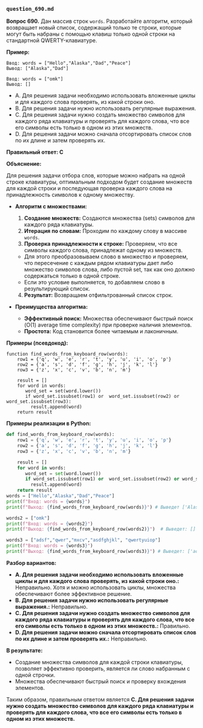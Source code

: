 ### `question_690.md`

**Вопрос 690.** Дан массив строк `words`. Разработайте алгоритм, который возвращает новый список, содержащий только те строки, которые могут быть набраны с помощью клавиш только одной строки на стандартной QWERTY-клавиатуре.

**Пример:**
```
Ввод: words = ["Hello","Alaska","Dad","Peace"]
Вывод: ["Alaska","Dad"]

Ввод: words = ["omk"]
Вывод: []
```

-  A.  Для решения задачи необходимо использовать вложенные циклы и для каждого слова проверять, из какой строки оно.
-   B. Для решения задачи нужно использовать регулярные выражения.
-   C. Для решения задачи нужно  создать множество символов для каждого ряда клавиатуры и проверять для каждого слова, что все его символы есть только в одном из этих множеств.
-   D.  Для решения задачи можно сначала отсортировать список слов по их длине и затем проверять их.

**Правильный ответ: C**

**Объяснение:**

Для решения задачи отбора слов, которые можно набрать на одной строке клавиатуры, оптимальным подходом будет создание множеств для каждой строки и последующая проверка каждого слова на принадлежность символов к одному множеству.

*   **Алгоритм с множествами:**
    1. **Создание множеств:** Создаются множества (sets) символов для каждого ряда клавиатуры.
    2.  **Итерация по словам:** Проходим по каждому слову в массиве `words`.
    3. **Проверка принадлежности к строке:**  Проверяем, что все символы каждого слова,  принадлежат одному из множеств.
     *  Для этого преобразовываем слово в множество и проверяем, что пересечение с каждым рядом клавиатуры дает либо множество символов слова, либо пустой set, так как оно должно содержаться  только в одной строке.
     * Если это условие выполняется, то добавляем слово в результирующий список.
    4. **Результат:** Возвращаем отфильтрованный список строк.

* **Преимущества алгоритма:**
    * **Эффективный поиск:**  Множества обеспечивают быстрый поиск (O(1) average time complexity)  при проверке наличия элементов.
    * **Простота:** Код становится более  читаемым и лаконичным.

**Примеры (псевдокод):**
```
function find_words_from_keyboard_row(words):
    row1 = {'q', 'w', 'e', 'r', 't', 'y', 'u', 'i', 'o', 'p'}
    row2 = {'a', 's', 'd', 'f', 'g', 'h', 'j', 'k', 'l'}
    row3 = {'z', 'x', 'c', 'v', 'b', 'n', 'm'}

    result = []
    for word in words:
       word_set = set(word.lower())
       if word_set.issubset(row1) or  word_set.issubset(row2) or word_set.issubset(row3):
         result.append(word)
    return result
```
**Примеры реализации в Python:**
```python
def find_words_from_keyboard_row(words):
    row1 = {'q', 'w', 'e', 'r', 't', 'y', 'u', 'i', 'o', 'p'}
    row2 = {'a', 's', 'd', 'f', 'g', 'h', 'j', 'k', 'l'}
    row3 = {'z', 'x', 'c', 'v', 'b', 'n', 'm'}

    result = []
    for word in words:
       word_set = set(word.lower())
       if word_set.issubset(row1) or  word_set.issubset(row2) or word_set.issubset(row3):
         result.append(word)
    return result
words = ["Hello","Alaska","Dad","Peace"]
print(f"Вход: words = {words}")
print(f"Выход: {find_words_from_keyboard_row(words)}") # Выведет ['Alaska', 'Dad']

words2 = ["omk"]
print(f"Вход: words = {words2}")
print(f"Выход: {find_words_from_keyboard_row(words2)}")  # Выведет: []

words3 = ["adsf","qwer","mxcv","asdfghjkl", "qwertyuiop"]
print(f"Вход: words = {words3}")
print(f"Выход: {find_words_from_keyboard_row(words3)}") # Выведет: ['adsf', 'qwer', 'mxcv', 'asdfghjkl', 'qwertyuiop']
```
**Разбор вариантов:**
*   **A. Для решения задачи необходимо использовать вложенные циклы и для каждого слова проверять, из какой строки оно.:** Неправильно. Хотя и можно использовать циклы, множества обеспечивают более эффективное решение.
*   **B. Для решения задачи нужно использовать регулярные выражения.:** Неправильно.
*  **C. Для решения задачи нужно  создать множество символов для каждого ряда клавиатуры и проверять для каждого слова, что все его символы есть только в одном из этих множеств.:** Правильно.
* **D. Для решения задачи можно сначала отсортировать список слов по их длине и затем проверять их.:** Неправильно.

**В результате:**
*  Создание множества символов для каждой строки клавиатуры, позволяет эффективно проверить, является ли слово набранным  с одной строчки.
*  Множества обеспечивают быстрый поиск и проверку вхождения элементов.

Таким образом, правильным ответом является **C. Для решения задачи нужно  создать множество символов для каждого ряда клавиатуры и проверять для каждого слова, что все его символы есть только в одном из этих множеств.**
